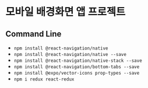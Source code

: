 # 모바일 배경화면 앱 프로젝트

## Command Line

- `npm install @react-navigation/native`
- `npm install @react-navigation/native --save`
- `npm install @react-navigation/native-stack --save`
- `npm install @react-navigation/bottom-tabs --save`
- `npm install @expo/vector-icons prop-types --save`
- `npm i redux react-redux`

